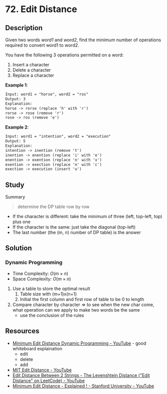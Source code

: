 # 72. Edit Distance

## Description

Given two words *word1* and *word2*, find the minimum number of operations required to convert word1 to word2.

You have the following 3 operations permitted on a word:

1. Insert a character
2. Delete a character
3. Replace a character

**Example 1**:

```txt
Input: word1 = "horse", word2 = "ros"
Output: 3
Explanation:
horse -> rorse (replace 'h' with 'r')
rorse -> rose (remove 'r')
rose -> ros (remove 'e')
```

**Example 2**:

```txt
Input: word1 = "intention", word2 = "execution"
Output: 5
Explanation:
intention -> inention (remove 't')
inention -> enention (replace 'i' with 'e')
enention -> exention (replace 'n' with 'x')
exention -> exection (replace 'n' with 'c')
exection -> execution (insert 'u')
```

## Study

Summary

> determine the DP table row by row

* If the character is different: take the minimum of three (left, top-left, top) plus one
* If the character is the same: just take the diagonal (top-left)
* The last number (the (m, n) number of DP table) is the answer

## Solution

### Dynamic Programming

* Time Complexity: $O(m \times n)$
* Space Complexity: $O(m \times n)$

1. Use a table to store the optimal result
   1. Table size with (m+1)x(n+1)
   2. Initial the first column and first row of table to be 0 to length
2. Compare character by character => to see when the new char come, what operation can we apply to make two words be the same
   * use the conclusion of the rules

## Resources

* [Minimum Edit Distance Dynamic Programming - YouTube](https://www.youtube.com/watch?v=We3YDTzNXEk) - good whiteboard explaination
  * edit
  * delete
  * add
* [MIT Edit Distance - YouTube](https://youtu.be/ocZMDMZwhCY?t=1457)
* [Edit Distance Between 2 Strings - The Levenshtein Distance ("Edit Distance" on LeetCode) - YouTube](https://www.youtube.com/watch?v=MiqoA-yF-0M)
* [Minimum Edit Distance - Explained ! - Stanford University - YouTube](https://www.youtube.com/watch?v=Xxx0b7djCrs)
